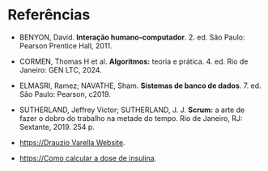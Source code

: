 # Referências

- BENYON, David. **Interação humano-computador**. 2. ed. São Paulo: Pearson Prentice Hall, 2011.

- CORMEN, Thomas H et al. **Algoritmos:** teoria e prática. 4. ed. Rio de Janeiro: GEN LTC, 2024.
 
- ELMASRI, Ramez; NAVATHE, Sham. **Sistemas de banco de dados**. 7. ed. São Paulo: Pearson, c2019.

- SUTHERLAND, Jeffrey Victor; SUTHERLAND, J. J. **Scrum:** a arte de fazer o dobro do trabalho na metade do tempo. Rio de Janeiro, RJ: Sextante, 2019. 254 p.

- [https://Drauzio Varella Website](https://drauziovarella.uol.com.br).

-  [https://Como calcular a dose de insulina](https://youtu.be/Dwu-wkg9crc?si=f7MAYRS-CIi7kqJO).
